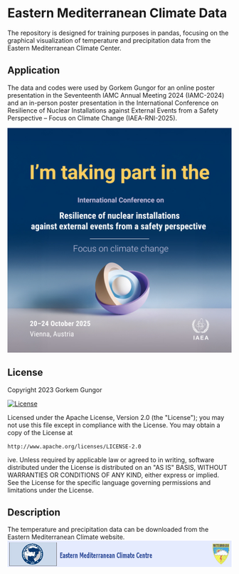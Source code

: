 # Eastern Mediterranean Climate Data
The repository is designed for training purposes in pandas, focusing on the graphical visualization of temperature and precipitation data from the Eastern Mediterranean Climate Center.

## Application

The data and codes were used by Gorkem Gungor for an online poster presentation in the Seventeenth IAMC Annual Meeting 2024 (IAMC-2024) and an in-person poster presentation in the International Conference on Resilience of Nuclear Installations against External Events from a Safety Perspective – Focus on Climate Change (IAEA-RNI-2025).

[![Alt text](https://github.com/gungorgorkemmetu/eastern_mediterranean_climate_data/blob/main/RNI2025.png)](https://conferences.iaea.org/event/404/)

## License

Copyright 2023 Gorkem Gungor

[![License](https://img.shields.io/badge/License-Apache_2.0-blue.svg)](https://opensource.org/licenses/Apache-2.0)

Licensed under the Apache License, Version 2.0 (the "License");
you may not use this file except in compliance with the License.
You may obtain a copy of the License at

    http://www.apache.org/licenses/LICENSE-2.0
ive.
Unless required by applicable law or agreed to in writing, software
distributed under the License is distributed on an "AS IS" BASIS,
WITHOUT WARRANTIES OR CONDITIONS OF ANY KIND, either express or implied.
See the License for the specific language governing permissions and
limitations under the License.

## Description

The temperature and precipitation data can be downloaded from the Eastern Mediterranean Climate website.
[![Alt text](https://github.com/gorkemgungormetu/eastern_mediterranean_climate_data/blob/main/EMCC.gif)](http://emcc.mgm.gov.tr/archaspx)
